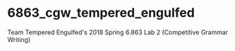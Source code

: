 # 6863_cgw_tempered_engulfed
Team Tempered Engulfed's 2018 Spring 6.863 Lab 2 (Competitive Grammar Writing)

